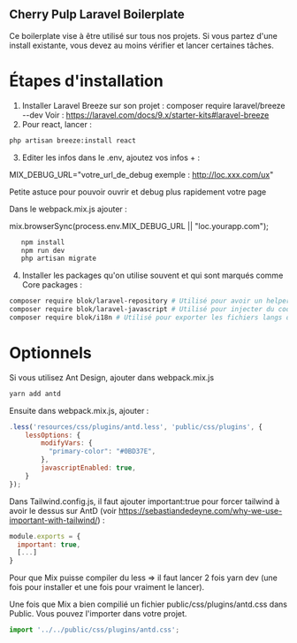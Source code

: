 ## Cherry Pulp Laravel Boilerplate

Ce boilerplate vise à être utilisé sur tous nos projets. Si vous partez d'une install existante, vous devez au moins vérifier et lancer certaines tâches.

# Étapes d'installation

1. Installer Laravel Breeze sur son projet : composer require laravel/breeze --dev Voir : https://laravel.com/docs/9.x/starter-kits#laravel-breeze
2. Pour react, lancer :

```bash
php artisan breeze:install react 
```

3. Editer les infos dans le .env, ajoutez vos infos + :  

MIX_DEBUG_URL="votre_url_de_debug exemple : http://loc.xxx.com/ux" 

Petite astuce pour pouvoir ouvrir et debug plus rapidement votre page

Dans le webpack.mix.js ajouter : 

mix.browserSync(process.env.MIX_DEBUG_URL || "loc.yourapp.com");

```bash
   npm install
   npm run dev
   php artisan migrate
```

4. Installer les packages qu'on utilise souvent et qui sont marqués comme Core packages : 

```bash
composer require blok/laravel-repository # Utilisé pour avoir un helper Crud : https://packagist.org/packages/blok/laravel-repository
composer require blok/laravel-javascript # Utilisé pour injecter du code js plus facilement et de manière correcte
composer require blok/i18n # Utilisé pour exporter les fichiers langs dans son app.js
```

# Optionnels 

Si vous utilisez Ant Design, ajouter dans webpack.mix.js

````js
yarn add antd 
````

Ensuite dans webpack.mix.js, ajouter :

````js
.less('resources/css/plugins/antd.less', 'public/css/plugins', {
    lessOptions: {
        modifyVars: {
          "primary-color": "#0BD37E",
        },
        javascriptEnabled: true,
    }
});
````

Dans Tailwind.config.js, il faut ajouter important:true pour forcer tailwind à avoir le dessus sur AntD (voir https://sebastiandedeyne.com/why-we-use-important-with-tailwind/) : 

````js
module.exports = {
  important: true,
  [...]
}
````

Pour que Mix puisse compiler du less => il faut lancer 2 fois yarn dev (une fois pour installer et une fois pour vraiment le lancer).

Une fois que Mix a bien compilié un fichier public/css/plugins/antd.css dans Public. Vous pouvez l'importer dans votre projet.

````js
import '../../public/css/plugins/antd.css';
````






